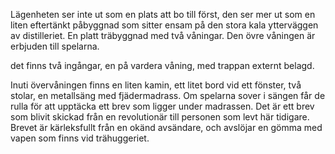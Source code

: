 Lägenheten ser inte ut som en plats att bo till först, den ser mer ut som en liten eftertänkt påbyggnad som sitter ensam på den stora kala ytterväggen av distilleriet. En platt träbyggnad med två våningar. Den övre våningen är erbjuden till spelarna.

det finns två ingångar, en på vardera våning, med trappan externt belagd.

Inuti övervåningen finns en liten kamin, ett litet bord vid ett fönster, två stolar, en metallsäng med fjädermadrass. Om spelarna sover i sängen får de rulla för att upptäcka ett brev som ligger under madrassen. Det är ett brev som blivit skickad från en revolutionär till personen som levt här tidigare. Brevet är kärleksfullt från en okänd avsändare, och avslöjar en gömma med vapen som finns vid trähuggeriet.